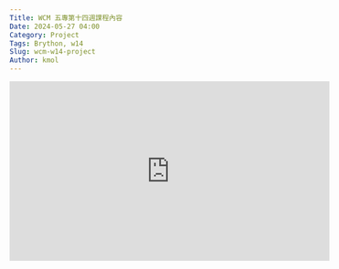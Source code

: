 ```yaml
---
Title: WCM 五專第十四週課程內容
Date: 2024-05-27 04:00
Category: Project
Tags: Brython, w14
Slug: wcm-w14-project
Author: kmol
---
```


<!-- PELICAN_END_SUMMARY -->

<iframe width="560" height="315" src="https://www.youtube.com/embed/jbRAHan2CM4?si=fuvLrI-zO4UJIZyD" title="YouTube video player" frameborder="0" allow="accelerometer; autoplay; clipboard-write; encrypted-media; gyroscope; picture-in-picture; web-share" referrerpolicy="strict-origin-when-cross-origin" allowfullscreen></iframe>